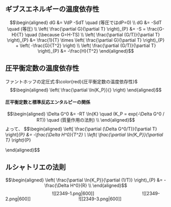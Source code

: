 ## ギブスエネルギーの温度依存性
$$\begin{aligned}
dG &= VdP -SdT \quad (等圧ではdP=0) \\
dG &= -SdT \quad (等圧) \\
\left( \frac{\partial G}{\partial T} \right)_{P} &= -S = \frac{G-H}{T} \quad (\because G=H-TS) \\
\left( \frac{\partial (G/T)}{\partial T} \right)_{P} &= \frac{1}{T} \times \left( \frac{\partial G}{\partial T} \right)_{P} + \left( -\frac{G}{T^2} \right) \\
\left( \frac{\partial (G/T)}{\partial T} \right)_{P} &= -\frac{H}{T^2}
\end{aligned}$$

## 圧平衡定数の温度依存性
ファントホッフの定圧式:$\color{red}{圧平衡定数の温度依存性}$
$$\begin{aligned}
\left( \frac{\partial \ln{K_P}}{} \right)
\end{aligned}$$

#### 圧平衡定数と標準反応エンタルピーの関係
$$\begin{aligned}
\Delta G^0 &= -RT \ln{K} \quad (K_P = exp(-\Delta G^0 / RT)) \quad (質量作用の法則) \\
\end{aligned}$$
よって、
$$\begin{aligned}
\left[ \frac{\partial (\Delta G^0/T)}{\partial T} \right]_{P} &= -\frac{\Delta H^0}{T^2} \\
\left( \frac{\partial \ln{K_P}}{\partial T} \right)_{P}

\end{aligned}$$

## ルシャトリエの法則
$$\begin{aligned}
\left( \frac{\partial \ln{K_P}}{\partial (1/T)} \right)_{P} &= -\frac{\Delta H^0}{R} \\
\end{aligned}$$
$\hspace{4cm}$![[2349-1.png|600]]
$\hspace{4cm}$![[2349-2.png|600]]
$\hspace{4cm}$![[2349-3.png|600]]
